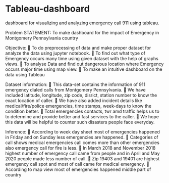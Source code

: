 # Tableau-dashboard
dashboard for visualizing and analyzing emergency call 911 using tableau.



Problem STATEMENT:
To make dashboard for the impact of 
Emergency in Montgomery Pennsylvania 
country



Objective:
 To do preprocessing of data and make proper 
dataset for analyze the data using jupyter
notebook.
 To find out what type of Emergency occurs 
many time using given dataset with the help of 
graphs views. 
 To analyse Data and find out dangerous 
location where Emergency occurs major time 
using map view.
 To make an intuitive dashboard on the data 
using Tableau


Dataset information:
 This data-set contains the information of 911 emergency dialed calls from 
Montgomery Pennsylvania.
 We have included latitude, longitude, zip code, disrict, station number to 
know the exact location of caller.
 We have also added incident details like medical/fire/police emergencies, 
time stamps, week-days to know the condition better.
 Total emergencies contacts, twr amd traffic helps us to to determine and 
provide better and fast services to the caller.
 We hope this data will be helpful to counter such disasters people face 
everyday. 


Inference:
 According to week day sheet most of emergencies happened in Friday 
and on Sunday less emergencies are happened.
 Categories of call shows medical emergencies call comes more than 
other emergencies also emergency call for fire is less. 
 In March 2018 and November 2018 highest number of emergency call 
came from people and in April and May 2020 people made less 
number of call.
 Zip 19403 and 19401 are highest emergency call spot and most of call 
came for medical emergency.
 According to map view most of emergencies happened middle part of 
country
